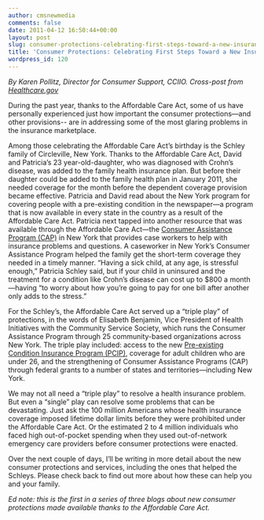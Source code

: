 ```yaml
---
author: cmsnewmedia
comments: false
date: 2011-04-12 16:50:44+00:00
layout: post
slug: consumer-protections-celebrating-first-steps-toward-a-new-insurance-marketplace
title: 'Consumer Protections: Celebrating First Steps Toward a New Insurance Marketplace '
wordpress_id: 120
---
```


_By Karen Pollitz, Director for Consumer Support, CCIIO. Cross-post from [Healthcare.gov](http://www.healthcare.gov/news/blog/Consumerprotections03302011.html)_

During the past year, thanks to the Affordable Care Act, some of us have personally experienced just how important the consumer protections—and other provisions-- are in addressing some of the most glaring problems in the insurance marketplace.

Among those celebrating the Affordable Care Act’s birthday is the Schley family of Circleville, New York. Thanks to the Affordable Care Act, David and Patricia’s 23 year-old-daughter, who was diagnosed with Crohn’s disease, was added to the family health insurance plan. But before their daughter could be added to the family health plan in January 2011, she needed coverage for the month before the dependent coverage provision became effective. Patricia and David read about the New York program for covering people with a pre-existing condition in the newspaper—a program that is now available in every state in the country as a result of the Affordable Care Act. Patricia next tapped into another resource that was available through the Affordable Care Act—the [Consumer Assistance Program (CAP)](http://cciio.cms.gov/programs/consumer/index.html) in New York that provides case workers to help with insurance problems and questions. A caseworker in New York’s Consumer Assistance Program helped the family get the short-term coverage they needed in a timely manner. “Having a sick child, at any age, is stressful enough,” Patricia Schley said, but if your child in uninsured and the treatment for a condition like Crohn’s disease can cost up to $800 a month—having “to worry about how you’re going to pay for one bill after another only adds to the stress.”

For the Schley’s, the Affordable Care Act served up a “triple play” of protections, in the words of Elisabeth Benjamin, Vice President of Health Initiatives with the Community Service Society, which runs the Consumer Assistance Program through 25 community-based organizations across New York. The triple play included: access to the new [Pre-existing Condition Insurance Program (PCIP)](https://www.pcip.gov/), coverage for adult children who are under 26, and the strengthening of Consumer Assistance Programs (CAP) through federal grants to a number of states and territories—including New York.

We may not all need a “triple play” to resolve a health insurance problem. But even a “single” play can resolve some problems that can be devastating. Just ask the 100 million Americans whose health insurance coverage imposed lifetime dollar limits before they were prohibited under the Affordable Care Act. Or the estimated 2 to 4 million individuals who faced high out-of-pocket spending when they used out-of-network emergency care providers before consumer protections were enacted.

Over the next couple of days, I’ll be writing in more detail about the new consumer protections and services, including the ones that helped the Schleys. Please check back to find out more about how these can help you and your family.

_Ed note: this is the first in a series of three blogs about new consumer protections made available thanks to the Affordable Care Act._
